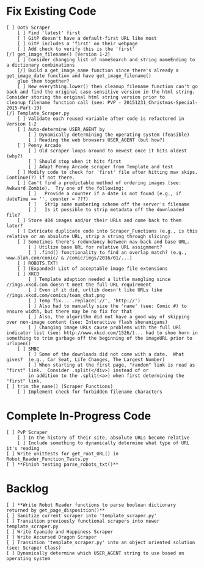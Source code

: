 # Fix Existing Code #
    [ ] OotS Scraper
        [ ] Find 'latest' first 
        [ ] GitP doesn't have a default-first URL like most
        [ ] GitP includes a 'first' on their webpage
        [ ] Add check to verify this is the 'first'
    [/] get_image_filename() [Version 1-2]
        [ ] Consider changing list of nameSearch and string nameEnding to a dictionary combinations
        [/] Build a get_image_name function since there's already a get_image_date function and have get_image_filename()
        glue them together?
        [ ] New everything.lower() then cleanup_filename function can't go back and find the original case-sensitive version in the html string.  Consider storing the original html string version prior to cleanup_filename function call (see: PVP - 20151231_Christmas-Special-2015-Part-19)
    [/] Template_Scraper.py
        [ ] Validate each reused variable after code is refactored in Version 1-2
        [ ] Auto-determine USER_AGENT by
            [ ] Dynamically determining the operating system (feasible)
            [ ] Reading the web browsers USER_AGENT (but how?)
        [ ] Penny Arcade
            [ ] Old scraper loops around to newest once it hits oldest (why?)
            [ ] Should stop when it hits first
            [ ] Adapt Penny Arcade scraper from Template and test
        [ ] Modify code to check for 'first' file after hitting max skips.  Continue(?) if not there.
        [ ] Can't find a predictable method of ordering images (see: Awkward Zombie).  Try one of the following:
            [ ]   Provide a counter if a date is not found (e.g., if dateTime == '', counter = ???)
            [ ]   Strip some numbering scheme off the server's filename
            [ ]   Is it possible to strip metadata off the downloaded file?
        [ ] Store 404 images and/or their URLs and come back to them later?
        [ ] Extricate duplicate code into Scraper_Functions (e.g., is this relative or an absolute URL, strip a string through slicing)
        [ ] Sometimes there's redundancy between nav-back and base URL.
            [ ] Utilize base URL for relative URL assignment?
            [ ] .find() functionality to find an overlap match? (e.g., www.blah.com/comic/ & /comic/imgs/2016/01/...)
        [ ] ROBOTS.TXT!
        [ ] (Expanded) List of acceptable image file extensions
        [ ] XKCD
            [ ] Template adaption needed a little mangling since //imgs.xkcd.com doesn't meet the full URL requirement
            [ ] Even if it did, urllib doesn't like URLs like //imgs.xkcd.com/comics/team_chat.png
            [ ] Temp fix... .replace('//', 'http://')
            [ ] Also had to manually size the 'name' (see: Comic #) to ensure width, but there may be no fix for that
            [ ] Also, the algorithm did not have a good way of skipping over non-image content (see: Interactive flash shenanigans)
            [ ] Changing image URLs cause problems with the full URl indicator list (see: http://www.xkcd.com/1526/)... had to shoe horn in something to trim garbage off the beginning of the imageURL prior to urlopen()
        [ ] SMBC
            [ ] Some of the downloads did not come with a date.  What gives?  (e.g., Car Seat, Life Changes, The Largest Number)
            [ ] When starting at the first page, "random" link is read as "first" link.  Consider .split(</div>) instead of or
            in addition to the .split(<a>) when first determining the "first" link.
    [ ] trim_the_name() (Scraper Functions)
        [ ] Implement check for forbidden filename characters

# Complete In-Progress Code #
    [ ] PvP Scraper
        [ ] In the history of their site, absolute URLs become relative
        [ ] Include something to dynamically determine what type of URL it's reading
    [ ] Write unittests for get_root_URL() in Robot_Reader_Function_Tests.py
    [ ] **Finish testing parse_robots_txt()**

# Backlog #
    [ ] **Write Robot Reader functions to parse boolean dictionary returned by get_page_disposition()**
    [ ] Sanitize current scraper into 'template_scraper.py'
    [ ] Transition previously functional scrapers into newer template_scraper.py
    [ ] Write Cyanide and Happiness Scraper
    [ ] Write Accursed Dragon Scraper
    [ ] Transition 'template_scraper.py' into an object oriented solution (see: Scraper Class)
    [ ] Dynamically determine which USER_AGENT string to use based on operating system
